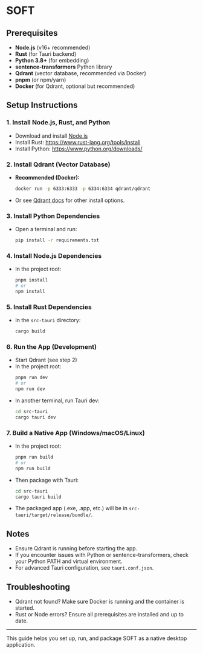 # SOFT

## Prerequisites

- **Node.js** (v16+ recommended)
- **Rust** (for Tauri backend)
- **Python 3.8+** (for embedding)
- **sentence-transformers** Python library
- **Qdrant** (vector database, recommended via Docker)
- **pnpm** (or npm/yarn)
- **Docker** (for Qdrant, optional but recommended)

## Setup Instructions

### 1. Install Node.js, Rust, and Python
- Download and install [Node.js](https://nodejs.org/)
- Install Rust: https://www.rust-lang.org/tools/install
- Install Python: https://www.python.org/downloads/

### 2. Install Qdrant (Vector Database)
- **Recommended (Docker):**
  ```sh
  docker run -p 6333:6333 -p 6334:6334 qdrant/qdrant
  ```
- Or see [Qdrant docs](https://qdrant.tech/documentation/) for other install options.

### 3. Install Python Dependencies
- Open a terminal and run:
  ```sh
  pip install -r requirements.txt
  ```

### 4. Install Node.js Dependencies
- In the project root:
  ```sh
  pnpm install
  # or
  npm install
  ```

### 5. Install Rust Dependencies
- In the `src-tauri` directory:
  ```sh
  cargo build
  ```

### 6. Run the App (Development)
- Start Qdrant (see step 2)
- In the project root:
  ```sh
  pnpm run dev
  # or
  npm run dev
  ```
- In another terminal, run Tauri dev:
  ```sh
  cd src-tauri
  cargo tauri dev
  ```

### 7. Build a Native App (Windows/macOS/Linux)
- In the project root:
  ```sh
  pnpm run build
  # or
  npm run build
  ```
- Then package with Tauri:
  ```sh
  cd src-tauri
  cargo tauri build
  ```
- The packaged app (.exe, .app, etc.) will be in `src-tauri/target/release/bundle/`.

## Notes
- Ensure Qdrant is running before starting the app.
- If you encounter issues with Python or sentence-transformers, check your Python PATH and virtual environment.
- For advanced Tauri configuration, see `tauri.conf.json`.

## Troubleshooting
- Qdrant not found? Make sure Docker is running and the container is started.
- Rust or Node errors? Ensure all prerequisites are installed and up to date.

---

This guide helps you set up, run, and package SOFT as a native desktop application.
